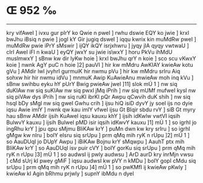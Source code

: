 # Œ 952 ‰
---
kry vifAweI ] ivxu gur pIrY ko Qwie n pweI ] rwhu dswie EQY ko jwie ]
krxI bwJhu iBsiq n pwie ] jogI kY Gir jugiq dsweI ] iqqu kwrix kin
muMdRw pweI ] muMdRw pwie iPrY sMswir ] ijQY ikQY isrjxhwru ] jyqy jIA qyqy
vwtwaU ] cIrI AweI iFl n kwaU ] eyQY jwxY su jwie is\wxY ] horu PkVu
ihMdU muslmwxY ] sBnw kw dir lyKw hoie ] krxI bwJhu qrY n koie ] sco
scu vKwxY koie ] nwnk AgY puC n hoie ]2] pauVI ] hir kw mMdru
AwKIAY kwieAw kotu gVu ] AMdir lwl jvyhrI gurmuiK hir nwmu pVu ] hir
kw mMdru srIru Aiq sohxw hir hir nwmu idVu ] mnmuK Awip KuAwieAnu
mwieAw moh inq kVu ] sBnw swihbu eyku hY pUrY Bwig pwieAw jweI ]11]
slok mÚ 1 ] nw siq duKIAw nw siq suKIAw nw siq pwxI jMq iPrih ] nw
siq mUMf mufweI kysI nw siq piVAw dys iPrih ] nw siq ruKI ibrKI pQr
Awpu qCwvih duK shih ] nw siq hsqI bDy sMgl nw siq gweI Gwhu crih
] ijsu hiQ isiD dyvY jy soeI ijs no dyie iqsu Awie imlY ] nwnk qw kau
imlY vfweI ijsu Gt BIqir sbdu rvY ] siB Gt myry hau sBnw AMdir
ijsih KuAweI iqsu kauxu khY ] ijsih idKwlw vwtVI iqsih BulwvY kauxu ]
ijsih BulweI pMD isir iqsih idKwvY kauxu ]1] mÚ 1 ] so igrhI jo
ingRhu krY ] jpu qpu sMjmu BIiKAw krY ] puMn dwn kw kry srIru ] so igrhI
gMgw kw nIru ] bolY eIsru siq srUpu ] prm qMq mih ryK n rUpu ]2] mÚ 1
] so AauDUqI jo DUpY Awpu ] iBiKAw Bojnu krY sMqwpu ] AauhT ptx mih
BIiKAw krY ] so AauDUqI isv puir cVY ] bolY gorKu siq srUpu ] prm qMq
mih ryK n rUpu ]3] mÚ 1 ] so audwsI ij pwly audwsu ] ArD aurD kry
inrMjn vwsu ] cMd sUrj kI pwey gMiF ] iqsu audwsI kw pVY n kMDu ] bolY
gopI cMdu siq srUpu ] prm qMq mih ryK n rUpu ]4] mÚ 1 ] so pwKMfI ij
kwieAw pKwly ] kwieAw kI Agin bRhmu prjwly ] supnY ibMdu n dyeI
####
